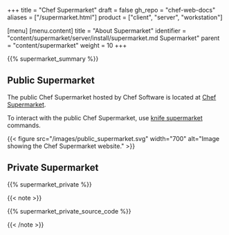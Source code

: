 +++
title = "Chef Supermarket"
draft = false
gh_repo = "chef-web-docs"
aliases = ["/supermarket.html"]
product = ["client", "server", "workstation"]

[menu]
  [menu.content]
    title = "About Supermarket"
    identifier = "content/supermarket/server/install/supermarket.md Supermarket"
    parent = "content/supermarket"
    weight = 10
+++

{{% supermarket_summary %}}

## Public Supermarket

The public Chef Supermarket hosted by Chef Software is located at [Chef
Supermarket](https://supermarket.chef.io/).

To interact with the public Chef Supermarket, use [knife
supermarket](/workstation/knife_supermarket/) commands.

{{< figure src="/images/public_supermarket.svg" width="700" alt="Image showing the Chef Supermarket website." >}}

## Private Supermarket

{{% supermarket_private %}}

{{< note >}}

{{% supermarket_private_source_code %}}

{{< /note >}}
